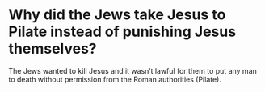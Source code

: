 # Why did the Jews take Jesus to Pilate instead of punishing Jesus themselves?

The Jews wanted to kill Jesus and it wasn’t lawful for them to put any man to death without permission from the Roman authorities (Pilate).
